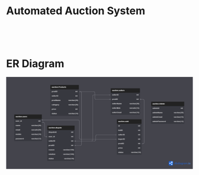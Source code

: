 # Automated Auction System
<br>
<br>
<br>

# ER Diagram

<img src="/images/er-diagram.png" alt="er-daigram">